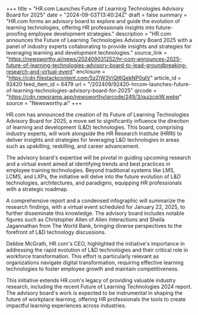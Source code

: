 +++
title = "HR.com Launches Future of Learning Technologies Advisory Board for 2025"
date = "2024-09-03T13:40:24Z"
draft = false
summary = "HR.com forms an advisory board to explore and guide the evolution of learning technologies, offering HR professionals insights into future-proofing employee development strategies."
description = "HR.com announces the Future of Learning Technologies Advisory Board 2025 with a panel of industry experts collaborating to provide insights and strategies for leveraging learning and development technologies."
source_link = "https://newsworthy.ai/news/202409031252/hr-com-announces-2025-future-of-learning-technologies-advisory-board-to-lead-groundbreaking-research-and-virtual-event"
enclosure = "https://cdn.filestackcontent.com/5zZjW3ViQI6QekNP0qIV"
article_id = 92420
feed_item_id = 6479
url = "/202409/92420-hrcom-launches-future-of-learning-technologies-advisory-board-for-2025"
qrcode = "https://cdn.newsramp.app/newsworthy/qrcode/249/3/quizcpiW.webp"
source = "Newsworthy.ai"
+++

<p>HR.com has announced the creation of its Future of Learning Technologies Advisory Board for 2025, a move set to significantly influence the direction of learning and development (L&D) technologies. This board, comprising industry experts, will work alongside the HR Research Institute (HRRI) to deliver insights and strategies for leveraging L&D technologies in areas such as upskilling, reskilling, and career advancement.</p><p>The advisory board's expertise will be pivotal in guiding upcoming research and a virtual event aimed at identifying trends and best practices in employee training technologies. Beyond traditional systems like LMS, LCMS, and LXPs, the initiative will delve into the future evolution of L&D technologies, architectures, and paradigms, equipping HR professionals with a strategic roadmap.</p><p>A comprehensive report and a condensed infographic will summarize the research findings, with a virtual event scheduled for January 22, 2025, to further disseminate this knowledge. The advisory board includes notable figures such as Christopher Allen of Allen Interactions and Sheila Jagannathan from The World Bank, bringing diverse perspectives to the forefront of L&D technology discussions.</p><p>Debbie McGrath, HR.com's CEO, highlighted the initiative's importance in addressing the rapid evolution of L&D technologies and their critical role in workforce transformation. This effort is particularly relevant as organizations navigate digital transformation, requiring effective learning technologies to foster employee growth and maintain competitiveness.</p><p>This initiative extends HR.com's legacy of providing valuable industry research, including the recent Future of Learning Technologies 2024 report. The advisory board's work is expected to be instrumental in shaping the future of workplace learning, offering HR professionals the tools to create impactful learning experiences across industries.</p>